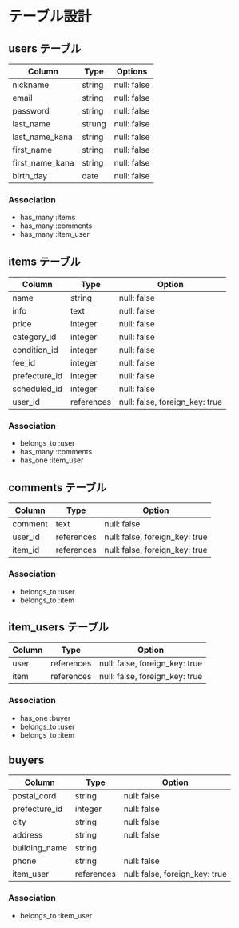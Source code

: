 # テーブル設計

## users テーブル

| Column          | Type   | Options     |
| --------------- | ------ | ----------- |
| nickname        | string | null: false |
| email           | string | null: false |
| password        | string | null: false |
| last_name       | strung | null: false |
| last_name_kana  | string | null: false |
| first_name      | string | null: false |
| first_name_kana | string | null: false |
| birth_day       | date   | null: false |

### Association
- has_many :items
- has_many :comments
- has_many :item_user

## items テーブル

| Column        | Type       | Option      |
| ------------- | ---------- | ----------- |
| name          | string     | null: false |
| info          | text       | null: false |
| price         | integer    | null: false |
| category_id   | integer    | null: false |
| condition_id  | integer    | null: false |
| fee_id        | integer    | null: false |
| prefecture_id | integer    | null: false |
| scheduled_id  | integer    | null: false |
| user_id       | references | null: false, foreign_key: true |

### Association
- belongs_to :user
- has_many :comments
- has_one :item_user

## comments テーブル

| Column  | Type       | Option                         |
| ------- | ---------- | ------------------------------ |
| comment | text       | null: false                    |
| user_id | references | null: false, foreign_key: true |
| item_id | references | null: false, foreign_key: true |

### Association
- belongs_to :user
- belongs_to :item

## item_users テーブル

| Column | Type       | Option                         |
| ------ | ---------- | ------------------------------ |
| user   | references | null: false, foreign_key: true |
| item   | references | null: false, foreign_key: true |

### Association
- has_one :buyer
- belongs_to :user
- belongs_to :item

## buyers

| Column        | Type       | Option                         |
| ------------- | ---------- | ------------------------------ |
| postal_cord   | string     | null: false                    |
| prefecture_id | integer    | null: false                    |
| city          | string     | null: false                    |
| address       | string     | null: false                    |
| building_name | string     |                                |
| phone         | string     | null: false                    |
| item_user     | references | null: false, foreign_key: true |

### Association
- belongs_to :item_user